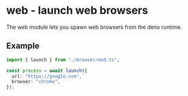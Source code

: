 # web - launch web browsers

The web module lets you spawn web browsers from the deno runtime.

## Example

```ts
import { launch } from "./browser/mod.ts";

const process = await launch({
  url: "https://google.com",
  browser: "chrome",
});
```
